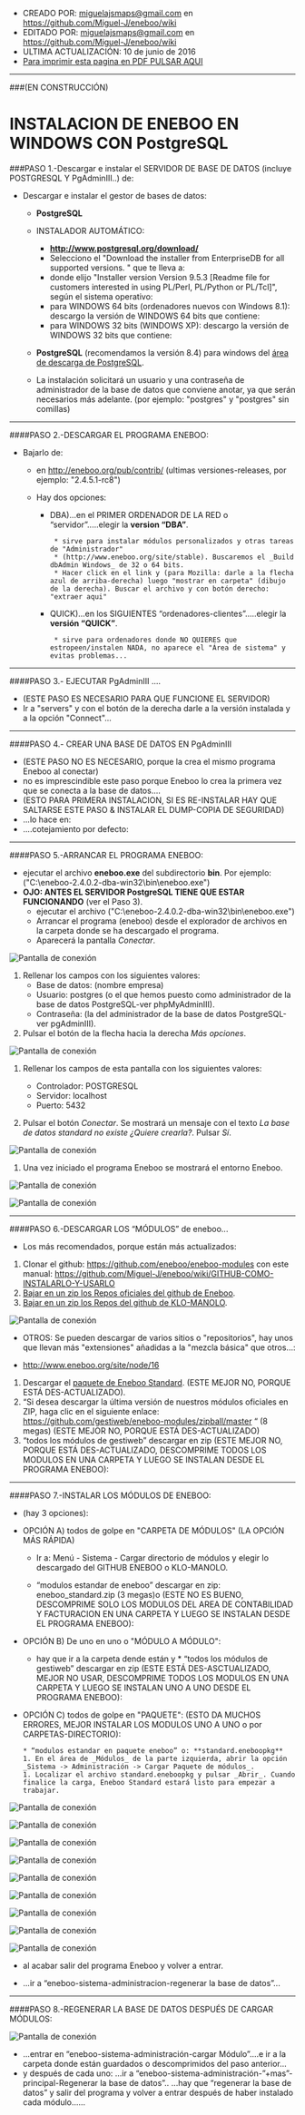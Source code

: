 * CREADO POR: miguelajsmaps@gmail.com en https://github.com/Miguel-J/eneboo/wiki
* EDITADO POR: miguelajsmaps@gmail.com en https://github.com/Miguel-J/eneboo/wiki
* ULTIMA ACTUALIZACIÓN: 10 de junio de 2016
* [Para imprimir esta pagina en PDF PULSAR AQUI](https://gitprint.com/Miguel-J/eneboo/wiki/Instalacion-en-windows-con-PostgreSQL)

----

###(EN CONSTRUCCIÓN)

# INSTALACION DE ENEBOO EN WINDOWS CON PostgreSQL


###PASO 1.-Descargar e instalar el SERVIDOR DE BASE DE DATOS (incluye POSTGRESQL Y PgAdminIII..) de:

* Descargar e instalar el gestor de bases de datos:

     * **PostgreSQL**

     * INSTALADOR AUTOMÁTICO:
          * **http://www.postgresql.org/download/**
          * Selecciono el "Download the installer from EnterpriseDB for all supported versions. " que te lleva a:
          * donde elijo "Installer version Version 9.5.3  [Readme file for customers interested in using PL/Perl, PL/Python or PL/Tcl]", según el sistema operativo:
          * para WINDOWS 64 bits (ordenadores nuevos con Windows 8.1): descargo la versión de WINDOWS 64 bits que contiene: 
          * para WINDOWS 32 bits (WINDOWS XP): descargo la versión de WINDOWS 32 bits que contiene: 

   * **PostgreSQL** (recomendamos la versión 8.4) para windows del [área de descarga de PostgreSQL](http://www.enterprisedb.com/products-services-training/pgdownload). 

    * La instalación solicitará un usuario y una contraseña de administrador de la base de datos que conviene anotar, ya que serán necesarios más adelante. (por ejemplo: "postgres" y "postgres" sin comillas)

---
####PASO 2.-DESCARGAR EL PROGRAMA ENEBOO:

* Bajarlo de:
     * en http://eneboo.org/pub/contrib/ (ultimas versiones-releases, por ejemplo: "2.4.5.1-rc8")
     * Hay dos opciones:

          * DBA)...en el PRIMER ORDENADOR DE LA RED o “servidor”.....elegir la **version “DBA”**.

                 * sirve para instalar módulos personalizados y otras tareas de "Administrador" 
                 * (http://www.eneboo.org/site/stable). Buscaremos el _Build dbAdmin Windows_ de 32 o 64 bits.
                 * Hacer click en el link y (para Mozilla: darle a la flecha azul de arriba-derecha) luego "mostrar en carpeta" (dibujo de la derecha). Buscar el archivo y con botón derecho: "extraer aqui"

          * QUICK)...en los SIGUIENTES “ordenadores-clientes”.....elegir la **versión “QUICK”**.

                 * sirve para ordenadores donde NO QUIERES que estropeen/instalen NADA, no aparece el "Área de sistema" y evitas problemas...


---
####PASO 3.- EJECUTAR PgAdminIII ....

* (ESTE PASO ES NECESARIO PARA QUE FUNCIONE EL SERVIDOR)
* Ir a "servers" y con el botón de la derecha darle a la versión instalada y a la opción "Connect"...

---
####PASO 4.- CREAR UNA BASE DE DATOS EN PgAdminIII
* (ESTE PASO NO ES NECESARIO, porque la crea el mismo programa Eneboo al conectar)
* no es imprescindible este paso porque Eneboo lo crea la primera vez que se conecta a la base de datos....
* (ESTO PARA PRIMERA INSTALACION, SI ES RE-INSTALAR HAY QUE SALTARSE ESTE PASO & INSTALAR EL DUMP-COPIA DE SEGURIDAD)
* ...lo hace en: 
* ….cotejamiento por defecto: 

---
####PASO 5.-ARRANCAR EL PROGRAMA ENEBOO:

* ejecutar el archivo **eneboo.exe** del subdirectorio **bin**. Por ejemplo:("C:\eneboo-2.4.0.2-dba-win32\bin\eneboo.exe")
* **OJO: ANTES EL SERVIDOR PostgreSQL TIENE QUE ESTAR FUNCIONANDO** (ver el Paso 3).
     * ejecutar el archivo ("C:\eneboo-2.4.0.2-dba-win32\bin\eneboo.exe")
     * Arrancar el programa (eneboo) desde el explorador de archivos en la carpeta donde se ha descargado el programa.       
     * Aparecerá la pantalla _Conectar_.

![Pantalla de conexión](https://github.com/Miguel-J/eneboo/blob/master/imagen/ENEBOO-manual-instalacion-imagenes/ENEBOO-manual-instalacion-imagenes-01.jpg)

1. Rellenar los campos con los siguientes valores:
    * Base de datos: (nombre empresa)
    * Usuario: postgres (o el que hemos puesto como administrador de la base de datos PostgreSQL-ver phpMyAdminIII).
    * Contraseña: (la del administrador de la base de datos PostgreSQL-ver pgAdminIII).
1. Pulsar el botón de la flecha hacia la derecha _Más opciones_.

![Pantalla de conexión](https://github.com/Miguel-J/eneboo/blob/master/imagen/ENEBOO-manual-instalacion-imagenes/ENEBOO-manual-instalacion-imagenes-02.jpg)        

1. Rellenar los campos de esta pantalla con los siguientes valores: 
    * Controlador: POSTGRESQL
    * Servidor: localhost
    * Puerto: 5432

1. Pulsar el botón _Conectar_. Se mostrará un mensaje con el texto _La base de datos standard no existe ¿Quiere crearla?_. Pulsar _Sí_.

![Pantalla de conexión](https://github.com/Miguel-J/eneboo/blob/master/imagen/ENEBOO-manual-instalacion-imagenes/ENEBOO-manual-instalacion-imagenes-03.jpg)

1. Una vez iniciado el programa Eneboo se mostrará el entorno Eneboo.

![Pantalla de conexión](https://github.com/Miguel-J/eneboo/blob/master/imagen/ENEBOO-manual-instalacion-imagenes/ENEBOO-manual-instalacion-imagenes-04.jpg)

![Pantalla de conexión](https://github.com/Miguel-J/eneboo/blob/master/imagen/ENEBOO-manual-instalacion-imagenes/ENEBOO-manual-instalacion-imagenes-05.jpg)

---
####PASO 6.-DESCARGAR LOS “MÓDULOS” de eneboo...

* Los más recomendados, porque están más actualizados:

1. Clonar el github: https://github.com/eneboo/eneboo-modules  con este manual: https://github.com/Miguel-J/eneboo/wiki/GITHUB-COMO-INSTALARLO-Y-USARLO
1. [Bajar en un zip los Repos oficiales del github de Eneboo](https://github.com/eneboo/eneboo-modules/archive/master.zip).
1. [Bajar en un zip los Repos del github de KLO-MANOLO](https://github.com/klo-manolo/eneboo-modules/archive/master.zip).


![Pantalla de conexión](https://github.com/Miguel-J/eneboo/blob/master/imagen/ENEBOO-manual-instalacion-imagenes/ENEBOO-manual-instalacion-imagenes-01.jpg)

* OTROS: Se pueden descargar de varios sitios o "repositorios", hay unos que llevan más "extensiones" añadidas a la "mezcla básica" que otros...:

* http://www.eneboo.org/site/node/16

1. Descargar el [paquete de Eneboo Standard](http://www.eneboo.com/pub/contrib/standard-modules/standard.eneboopkg). (ESTE MEJOR NO, PORQUE ESTÁ DES-ACTUALIZADO).
1. “Si desea descargar la última versión de nuestros módulos oficiales en ZIP, haga clic en el siguiente enlace: https://github.com/gestiweb/eneboo-modules/zipball/master “ (8 megas) (ESTE MEJOR NO, PORQUE ESTÁ DES-ACTUALIZADO)
1.  “todos los módulos de gestiweb” descargar en zip  (ESTE MEJOR NO, PORQUE ESTÁ DES-ACTUALIZADO, DESCOMPRIME TODOS LOS MODULOS EN UNA CARPETA Y LUEGO SE INSTALAN DESDE EL PROGRAMA ENEBOO):

---
####PASO 7.-INSTALAR LOS MÓDULOS DE ENEBOO:

* (hay 3 opciones):

* OPCIÓN A) todos de golpe en "CARPETA DE MÓDULOS" (LA OPCIÓN MÁS RÁPIDA)

     * Ir a: Menú - Sistema - Cargar directorio de módulos y elegir lo descargado del GITHUB ENEBOO o KLO-MANOLO.

     * “modulos estandar de eneboo” descargar en zip: eneboo_standard.zip (3 megas)o (ESTE NO ES BUENO, DESCOMPRIME SOLO LOS MODULOS DEL AREA DE CONTABILIDAD Y FACTURACION  EN UNA CARPETA Y LUEGO SE INSTALAN DESDE EL PROGRAMA ENEBOO):


* OPCIÓN B) De uno en uno o "MÓDULO A MÓDULO":

     * hay que ir a la carpeta dende están y 
      * “todos los módulos de gestiweb” descargar en zip  (ESTE ESTÁ DES-ASCTUALIZADO, MEJOR NO USAR, DESCOMPRIME TODOS LOS MODULOS EN UNA CARPETA Y LUEGO SE INSTALAN UNO A UNO DESDE EL PROGRAMA ENEBOO):

* OPCIÓN C) todos de golpe en "PAQUETE": (ESTO DA MUCHOS ERRORES, MEJOR INSTALAR LOS MODULOS UNO A UNO o por CARPETAS-DIRECTORIO): 

      * “modulos estandar en paquete eneboo” o: **standard.eneboopkg**
      1. En el área de _Módulos_ de la parte izquierda, abrir la opción _Sistema -> Administración -> Cargar Paquete de módulos_.
      1. Localizar el archivo standard.eneboopkg y pulsar _Abrir_. Cuando finalice la carga, Eneboo Standard estará listo para empezar a trabajar.


![Pantalla de conexión](https://github.com/Miguel-J/eneboo/blob/master/imagen/ENEBOO-manual-instalacion-imagenes/ENEBOO-manual-instalacion-imagenes-05.jpg)

![Pantalla de conexión](https://github.com/Miguel-J/eneboo/blob/master/imagen/ENEBOO-manual-instalacion-imagenes/ENEBOO-manual-instalacion-imagenes-06.jpg)

![Pantalla de conexión](https://github.com/Miguel-J/eneboo/blob/master/imagen/ENEBOO-manual-instalacion-imagenes/ENEBOO-manual-instalacion-imagenes-07.jpg)

![Pantalla de conexión](https://github.com/Miguel-J/eneboo/blob/master/imagen/ENEBOO-manual-instalacion-imagenes/ENEBOO-manual-instalacion-imagenes-08.jpg)

![Pantalla de conexión](https://github.com/Miguel-J/eneboo/blob/master/imagen/ENEBOO-manual-instalacion-imagenes/ENEBOO-manual-instalacion-imagenes-09.jpg)

![Pantalla de conexión](https://github.com/Miguel-J/eneboo/blob/master/imagen/ENEBOO-manual-instalacion-imagenes/ENEBOO-manual-instalacion-imagenes-10.jpg)

![Pantalla de conexión](https://github.com/Miguel-J/eneboo/blob/master/imagen/ENEBOO-manual-instalacion-imagenes/ENEBOO-manual-instalacion-imagenes-11.jpg)

![Pantalla de conexión](https://github.com/Miguel-J/eneboo/blob/master/imagen/ENEBOO-manual-instalacion-imagenes/ENEBOO-manual-instalacion-imagenes-12.jpg)

![Pantalla de conexión](https://github.com/Miguel-J/eneboo/blob/master/imagen/ENEBOO-manual-instalacion-imagenes/ENEBOO-manual-instalacion-imagenes-13.jpg)

* al acabar salir del programa Eneboo y volver a entrar.

* ...ir a “eneboo-sistema-administracion-regenerar la base de datos”...


---
####PASO 8.-REGENERAR LA BASE DE DATOS DESPUÉS DE CARGAR MÓDULOS:

![Pantalla de conexión](https://github.com/Miguel-J/eneboo/blob/master/imagen/ENEBOO-manual-instalacion-imagenes/ENEBOO-manual-instalacion-imagenes-13.jpg)
* ...entrar en “eneboo-sistema-administración-cargar Módulo”....e ir a la carpeta donde están guardados o descomprimidos del paso anterior...
* y después de cada uno:  ...ir a “eneboo-sistema-administración-”+mas”-principal-Regenerar la base de datos”..
...hay que “regenerar la base de datos” y salir del programa y volver a entrar después de haber instalado cada módulo......
         
